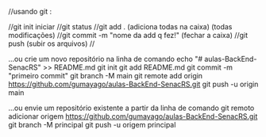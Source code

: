 //usando git : 

//git init iniciar
 //git status 
 //git add . (adiciona todas na caixa) (todas modificações)
 //git commit -m "nome da add q fez!" (fechar a caixa)
 //git push (subir os arquivos)
 //
 
 …ou crie um novo repositório na linha de comando
echo "# aulas-BackEnd-SenacRS" >> README.md 
git init 
git add README.md 
git commit -m "primeiro commit" 
git branch -M main 
git remote add origin https://github.com/gumayago/aulas-BackEnd-SenacRS.git
 git push -u origin main

…ou envie um repositório existente a partir da linha de comando
 git remoto adicionar origem https://github.com/gumayago/aulas-BackEnd-SenacRS.git
 git branch -M principal 
git push -u origem principal